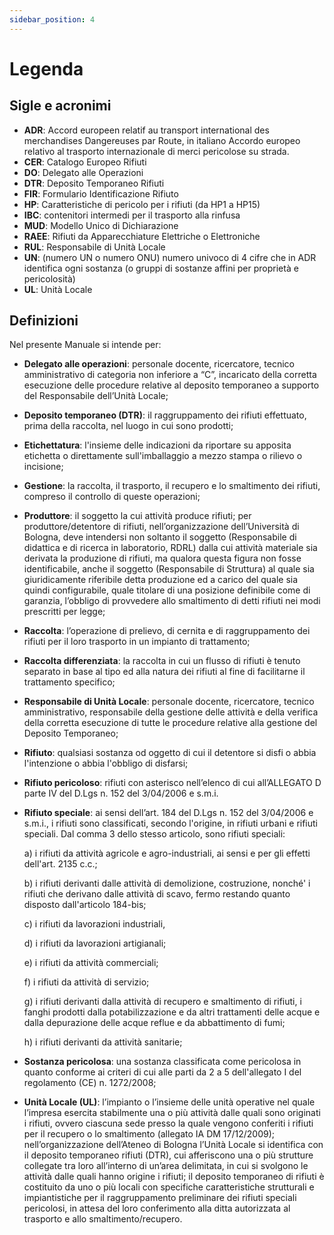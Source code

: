 ```yaml
---
sidebar_position: 4
---
```


# Legenda

## Sigle e acronimi

  - **ADR**: Accord europeen relatif au transport international des merchandises Dangereuses par Route, in italiano Accordo europeo relativo al trasporto internazionale di merci pericolose su strada.
  - **CER**: Catalogo Europeo Rifiuti
  - **DO**: Delegato alle Operazioni
  - **DTR**: Deposito Temporaneo Rifiuti
  - **FIR**: Formulario Identificazione Rifiuto
  - **HP**: Caratteristiche di pericolo per i rifiuti (da HP1 a HP15)
  - **IBC**: contenitori intermedi per il trasporto alla rinfusa
  - **MUD**: Modello Unico di Dichiarazione
  - **RAEE**: Rifiuti da Apparecchiature Elettriche o Elettroniche
  - **RUL**: Responsabile di Unità Locale
  - **UN**: (numero UN o numero ONU) numero univoco di 4 cifre che in ADR identifica ogni sostanza (o gruppi di sostanze affini per proprietà e pericolosità)
  - **UL**: Unità Locale

## Definizioni

Nel presente Manuale si intende per:

  - **Delegato alle operazioni**: personale docente, ricercatore, tecnico amministrativo di categoria non inferiore a “C”, incaricato della corretta esecuzione delle procedure relative al deposito temporaneo a supporto del Responsabile dell’Unità Locale; 
  - **Deposito temporaneo (DTR)**: il raggruppamento dei rifiuti effettuato, prima della raccolta, nel luogo in cui sono prodotti;
  - **Etichettatura**: l'insieme delle indicazioni da riportare su apposita etichetta o direttamente sull'imballaggio a mezzo stampa o rilievo o incisione;
  - **Gestione**: la raccolta, il trasporto, il recupero e lo smaltimento dei rifiuti, compreso il controllo di queste operazioni;
  - **Produttore**: il soggetto la cui attività produce rifiuti; per produttore/detentore di rifiuti, nell’organizzazione dell’Università di Bologna, deve intendersi non soltanto il soggetto (Responsabile di didattica e di ricerca in laboratorio, RDRL) dalla cui attività materiale sia derivata la produzione di rifiuti, ma qualora questa figura non fosse identificabile, anche il soggetto (Responsabile di Struttura) al quale sia giuridicamente riferibile detta produzione ed a carico del quale sia quindi configurabile, quale titolare di una posizione definibile come di garanzia, l’obbligo di provvedere allo smaltimento di detti rifiuti nei modi prescritti per legge;
  - **Raccolta**: l’operazione di prelievo, di cernita e di raggruppamento dei rifiuti per il loro trasporto in un impianto di trattamento;
  - **Raccolta differenziata**: la raccolta in cui un flusso di rifiuti è tenuto separato in base al tipo ed alla natura dei rifiuti al fine di facilitarne il trattamento specifico; 
  - **Responsabile di Unità Locale**: personale docente, ricercatore, tecnico amministrativo, responsabile della gestione delle attività e della verifica della corretta esecuzione di tutte le procedure relative alla gestione del Deposito Temporaneo; 
  - **Rifiuto**: qualsiasi sostanza od oggetto di cui il detentore si disfi o abbia l'intenzione o abbia l'obbligo di disfarsi; 
  - **Rifiuto pericoloso**: rifiuti con asterisco nell’elenco di cui all’ALLEGATO D parte IV del D.Lgs n. 152 del 3/04/2006 e s.m.i. 
  - **Rifiuto speciale**: ai sensi dell’art. 184 del D.Lgs n. 152 del 3/04/2006 e s.m.i., i rifiuti sono classificati, secondo l'origine, in rifiuti urbani e rifiuti speciali. Dal comma 3 dello stesso articolo, sono rifiuti speciali: 

      a) i rifiuti da attività agricole e agro-industriali, ai sensi e per gli effetti dell'art. 2135 c.c.;

      b) i rifiuti derivanti dalle attività di demolizione, costruzione, nonché' i rifiuti che derivano dalle attività di scavo, fermo restando quanto disposto dall'articolo 184-bis;

      c) i rifiuti da lavorazioni industriali,

      d) i rifiuti da lavorazioni artigianali;

      e) i rifiuti da attività commerciali;

      f) i rifiuti da attività di servizio;

      g) i rifiuti derivanti dalla attività di recupero e smaltimento di rifiuti, i fanghi prodotti dalla potabilizzazione e da altri trattamenti delle acque e dalla depurazione delle acque reflue e da abbattimento di fumi;

      h) i rifiuti derivanti da attività sanitarie; 

  - **Sostanza pericolosa**: una sostanza classificata come pericolosa in quanto conforme ai criteri di cui alle parti da 2 a 5 dell'allegato I del regolamento (CE) n. 1272/2008; 
  - **Unità Locale (UL)**: l’impianto o l’insieme delle unità operative nel quale l’impresa esercita stabilmente una o più attività dalle quali sono originati i rifiuti, ovvero ciascuna sede presso la quale vengono conferiti i rifiuti per il recupero o lo smaltimento (allegato IA DM 17/12/2009); nell’organizzazione dell’Ateneo di Bologna l’Unità Locale si identifica con il deposito temporaneo rifiuti (DTR), cui afferiscono una o più strutture collegate tra loro all’interno di un’area delimitata, in cui si svolgono le attività dalle quali hanno origine i rifiuti; il deposito temporaneo di rifiuti è costituito da uno o più locali con specifiche caratteristiche strutturali e impiantistiche per il raggruppamento preliminare dei rifiuti speciali pericolosi, in attesa del loro conferimento alla ditta autorizzata al trasporto e allo smaltimento/recupero. 

